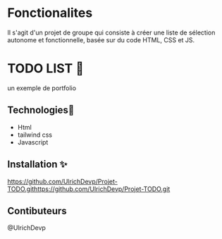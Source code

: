 
# Fonctionalites
Il s'agit d'un projet de groupe qui consiste à créer une liste de sélection autonome et fonctionnelle, basée sur du code HTML, CSS et JS.
  # TODO LIST 📝  
 un exemple de portfolio 

## Technologies🚀  
  * Html
* tailwind css
* Javascript
  
## Installation ✨ 
https://github.com/UlrichDevp/Projet-TODO.githttps://github.com/UlrichDevp/Projet-TODO.git

## Contibuteurs
  @UlrichDevp
 
